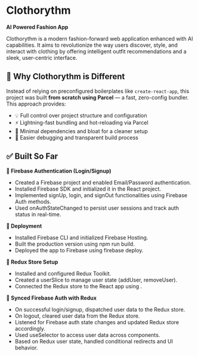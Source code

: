 # Clothorythm
**AI Powered Fashion App**

Clothorythm is a modern fashion-forward web application enhanced with AI capabilities. It aims to revolutionize the way users discover, style, and interact with clothing by offering intelligent outfit recommendations and a sleek, user-centric interface.

## 🚀 Why Clothorythm is Different

Instead of relying on preconfigured boilerplates like `create-react-app`, this project was built **from scratch using Parcel** — a fast, zero-config bundler. This approach provides:

- 💡 Full control over project structure and configuration
- ⚡ Lightning-fast bundling and hot-reloading via Parcel
- 🧱 Minimal dependencies and bloat for a cleaner setup
- 🔧 Easier debugging and transparent build process

## ✅ Built So Far

**🔐 Firebase Authentication (Login/Signup)**

- Created a Firebase project and enabled Email/Password authentication.
- Installed Firebase SDK and initialized it in the React project.
- Implemented signUp, login, and signOut functionalities using Firebase Auth methods.
- Used onAuthStateChanged to persist user sessions and track auth status in real-time.

**🚀 Deployment**

- Installed Firebase CLI and initialized Firebase Hosting.
- Built the production version using npm run build.
- Deployed the app to Firebase using firebase deploy.

**🧠 Redux Store Setup**

- Installed and configured Redux Toolkit.
- Created a userSlice to manage user state (addUser, removeUser).
- Connected the Redux store to the React app using <Provider>.

**🔄 Synced Firebase Auth with Redux**

- On successful login/signup, dispatched user data to the Redux store.
- On logout, cleared user data from the Redux store.
- Listened for Firebase auth state changes and updated Redux store accordingly.
- Used useSelector to access user data across components.
- Based on Redux user state, handled conditional redirects and UI behavior.

